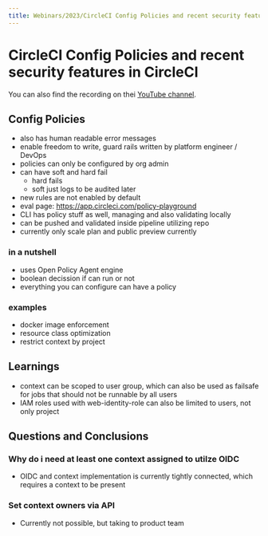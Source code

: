 ```yaml
---
title: Webinars/2023/CircleCI Config Policies and recent security features in CircleCI
---
```

CircleCI Config Policies and recent security features in CircleCI
===

You can also find the recording on thei [YouTube channel](https://www.youtube.com/watch?v=1NTeukU_RKs).

## Config Policies

- also has human readable error messages
- enable freedom to write, guard rails written by platform engineer /
  DevOps
- policies can only be configured by org admin
- can have soft and hard fail
    - hard fails
    - soft just logs to be audited later
- new rules are not enabled by default
- eval page: https://app.circleci.com/policy-playground
- CLI has policy stuff as well, managing and also validating locally
- can be pushed and validated inside pipeline utilizing repo
- currently only scale plan and public preview currently


### in a nutshell

- uses Open Policy Agent engine
- boolean decission if can run or not
- everything you can configure can have a policy


### examples

- docker image enforcement
- resource class optimization
- restrict context by project


## Learnings

- context can be scoped to user group, which can also be used as
  failsafe for jobs that should not be runnable by all users
- IAM roles used with web-identity-role can also be limited to users,
  not only project


## Questions and Conclusions


### Why do i need at least one context assigned to utilze OIDC

- OIDC and context implementation is currently tightly connected, which
  requires a context to be present


### Set context owners via API

- Currently not possible, but taking to product team
